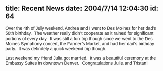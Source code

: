 title: Recent News
date: 2004/7/14 12:04:30
id: 64
---
<font face="Arial">Over the 4th of July weekend, Andrea and I went to Des Moines for her dad's 50th birthday.  The weather really didn't cooperate as it rained for significant portions of every day.  It was still a fun trip though since we went to the Des Moines Symphony concert, the Farmer's Market, and had her dad's birthday party.  It was definitely a quick weekend trip though.</font>

<font face="Arial">Last weekend my friend Julia got married.  It was a beautiful ceremony at the Embassy Suites in downtown Denver.  Congratulations Julia and Tristan!</font>